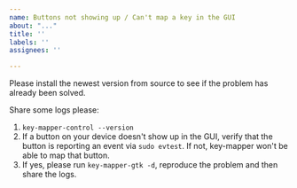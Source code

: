 ```yaml
---
name: Buttons not showing up / Can't map a key in the GUI
about: "..."
title: ''
labels: ''
assignees: ''

---
```


Please install the newest version from source to see if the problem has already been solved.

Share some logs please:

1. `key-mapper-control --version`
2. If a button on your device doesn't show up in the GUI, verify that the button is reporting an event via `sudo evtest`. If not, key-mapper won't be able to map that button.
3. If yes, please run `key-mapper-gtk -d`, reproduce the problem and then share the logs.

